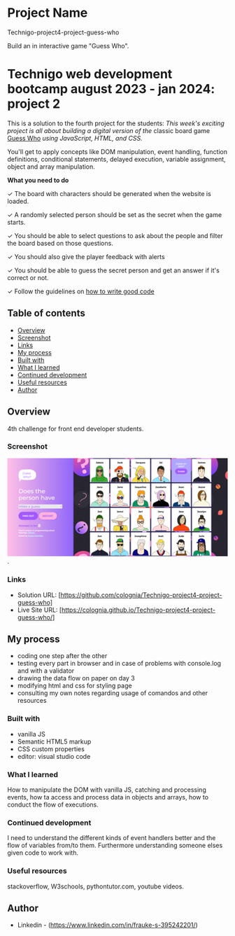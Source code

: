 # Project Name
Technigo-project4-project-guess-who

Build an in interactive game "Guess Who".
# Technigo web development bootcamp august 2023 - jan 2024: project 2

This is a solution to the fourth project for the students:
*This week's exciting project is all about building a digital version of the* classic board game [Guess Who](https://en.wikipedia.org/wiki/Guess_Who%3F) *using JavaScript, HTML, and CSS.*

You'll get to apply concepts like DOM manipulation, event handling, function definitions, conditional statements, delayed execution, variable assignment, object and array manipulation.

**What you need to do**

✓ The board with characters should be generated when the website is loaded.

✓ A randomly selected person should be set as the secret when the game starts.

✓ You should be able to select questions to ask about the people and filter the board based on those questions.

✓ You should also give the player feedback with alerts

✓ You should be able to guess the secret person and get an answer if it's correct or not.

✓ Follow the guidelines on [how to write good code](https://www.notion.so/59abdd4307a24f5ca7914d566326f4df?pvs=21)

## Table of contents

  - [Overview](#overview)
  - [Screenshot](#screenshot)
  - [Links](#links)
  - [My process](#my-process)
  - [Built with](#built-with)
  - [What I learned](#what-i-learned)
  - [Continued development](#continued-development)
  - [Useful resources](#useful-resources)
  - [Author](#author)

## Overview

4th challenge for front end developer students.

### Screenshot

![](./code/images/screenshot_desktop.png).

### Links

- Solution URL: [https://github.com/colognia/Technigo-project4-project-guess-who]
- Live Site URL: [https://colognia.github.io/Technigo-project4-project-guess-who/]

## My process

- coding one step after the other
- testing every part in browser and in case of problems with console.log and with a validator
- drawing the data flow on paper on day 3
- modifying html and css for styling page
- consulting my own notes regarding usage of comandos and other resources

### Built with

- vanilla JS
- Semantic HTML5 markup
- CSS custom properties
- editor: visual studio code

### What I learned 

How to manipulate the DOM with vanilla JS, catching and processing events, how ta access and process data in objects and arrays, how to conduct the flow of executions.

### Continued development

I need to understand the different kinds of event handlers better and the flow of variables from/to them. Furthermore understanding someone elses given code to work with.

### Useful resources

stackoverflow, W3schools, pythontutor.com, youtube videos.

## Author

- Linkedin - (https://www.linkedin.com/in/frauke-s-395242201/)

